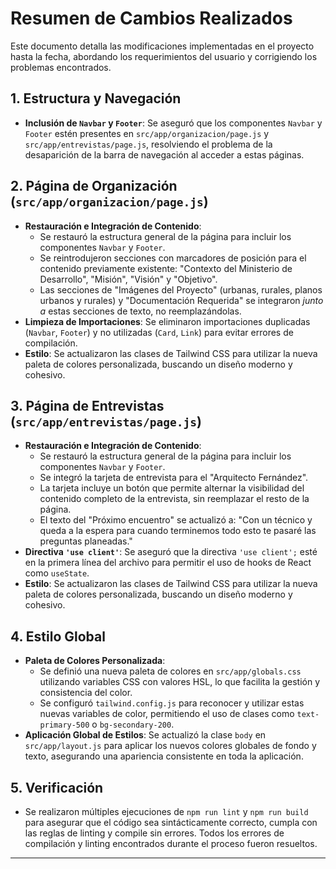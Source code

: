 # Resumen de Cambios Realizados

Este documento detalla las modificaciones implementadas en el proyecto hasta la fecha, abordando los requerimientos del usuario y corrigiendo los problemas encontrados.

## 1. Estructura y Navegación

*   **Inclusión de `Navbar` y `Footer`**: Se aseguró que los componentes `Navbar` y `Footer` estén presentes en `src/app/organizacion/page.js` y `src/app/entrevistas/page.js`, resolviendo el problema de la desaparición de la barra de navegación al acceder a estas páginas.

## 2. Página de Organización (`src/app/organizacion/page.js`)

*   **Restauración e Integración de Contenido**:
    *   Se restauró la estructura general de la página para incluir los componentes `Navbar` y `Footer`.
    *   Se reintrodujeron secciones con marcadores de posición para el contenido previamente existente: "Contexto del Ministerio de Desarrollo", "Misión", "Visión" y "Objetivo".
    *   Las secciones de "Imágenes del Proyecto" (urbanas, rurales, planos urbanos y rurales) y "Documentación Requerida" se integraron *junto a* estas secciones de texto, no reemplazándolas.
*   **Limpieza de Importaciones**: Se eliminaron importaciones duplicadas (`Navbar`, `Footer`) y no utilizadas (`Card`, `Link`) para evitar errores de compilación.
*   **Estilo**: Se actualizaron las clases de Tailwind CSS para utilizar la nueva paleta de colores personalizada, buscando un diseño moderno y cohesivo.

## 3. Página de Entrevistas (`src/app/entrevistas/page.js`)

*   **Restauración e Integración de Contenido**:
    *   Se restauró la estructura general de la página para incluir los componentes `Navbar` y `Footer`.
    *   Se integró la tarjeta de entrevista para el "Arquitecto Fernández".
    *   La tarjeta incluye un botón que permite alternar la visibilidad del contenido completo de la entrevista, sin reemplazar el resto de la página.
    *   El texto del "Próximo encuentro" se actualizó a: "Con un técnico y queda a la espera para cuando terminemos todo esto te pasaré las preguntas planeadas."
*   **Directiva `'use client'`**: Se aseguró que la directiva `'use client';` esté en la primera línea del archivo para permitir el uso de hooks de React como `useState`.
*   **Estilo**: Se actualizaron las clases de Tailwind CSS para utilizar la nueva paleta de colores personalizada, buscando un diseño moderno y cohesivo.

## 4. Estilo Global

*   **Paleta de Colores Personalizada**:
    *   Se definió una nueva paleta de colores en `src/app/globals.css` utilizando variables CSS con valores HSL, lo que facilita la gestión y consistencia del color.
    *   Se configuró `tailwind.config.js` para reconocer y utilizar estas nuevas variables de color, permitiendo el uso de clases como `text-primary-500` o `bg-secondary-200`.
*   **Aplicación Global de Estilos**: Se actualizó la clase `body` en `src/app/layout.js` para aplicar los nuevos colores globales de fondo y texto, asegurando una apariencia consistente en toda la aplicación.

## 5. Verificación

*   Se realizaron múltiples ejecuciones de `npm run lint` y `npm run build` para asegurar que el código sea sintácticamente correcto, cumpla con las reglas de linting y compile sin errores. Todos los errores de compilación y linting encontrados durante el proceso fueron resueltos.

---